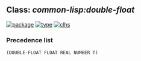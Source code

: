 ## Class: ***common-lisp:double-float***
[![package](https://img.shields.io/badge/Package-COMMON--LISP-5f9ea0.svg?style=social&colorA=999999)](../) [![type](https://img.shields.io/badge/Type-Class-5f9ea0.svg?style=social&colorA=999999)](../#class) [![clhs](https://img.shields.io/badge/CLHS-DOUBLE--FLOAT-5f9ea0.svg?style=social&colorA=999999)](http://www.lispworks.com/documentation/HyperSpec/Body/t_short_.htm) 
### Precedence list
```
(DOUBLE-FLOAT FLOAT REAL NUMBER T)
```
